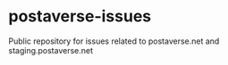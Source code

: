 # postaverse-issues
Public repository for issues related to postaverse.net and staging.postaverse.net
